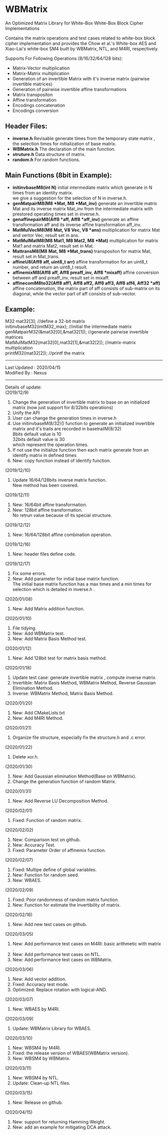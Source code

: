 WBMatrix
====

An Optimized Matrix Library for White-Box White-Box Block Cipher
Implementations<br>

Contains the matrix operations and test cases related to white-box block cipher implementation and provides the Chow et al.'s White-box AES and Xiao-Lai's white-box SM4 built by WBMatrix, NTL, and M4RI, respectively.

Supports For Following Operations (8/16/32/64/128 bits):<br>
* Matrix-Vector multiplication<br>
* Matrix-Matrix multiplication<br>
* Generation of an invertible Matrix with it's inverse matrix (pairwise invertible matrices)<br>
* Generation of pairwise invertible affine transformations<br>
* Matrix transpositon<br>
* Affine transformation<br>
* Encodings concatenation<br>
* Encodings conversion<br>

Header Files:
-------
* **inverse.h** Revisable generate times from the temporary state matrix , the selection times for initialization of base matrix.<br>
* **WBMatrix.h** The declaration of the main function.<br>
* **struture.h** Data structure of matrix.<br>
* **random.h** For random functions.<br>

Main Functions (8bit in Example):
-------
* **initinvbaseM8(int N)** initial intermediate matrix which generate in N times from an identity matrix.<br>
we give a suggestion for the selection of N in inverse.h.<br>
* **genMatpairM8(M8 \*Mat, M8 \*Mat_inv)** generate an invertible matrix Mat and its inverse matrix Mat_inv from the intermediate matrix with prestored operating times set in inverse.h.<br>
* **genaffinepairM8(Aff8 \*aff, Aff8 \*aff_inv)** generate an affine transformation aff and its inverse affine transformation aff_inv.<br>
* **MatMulVecM8(M8 Mat, V8 Vec, V8 \*ans)** multiplication for matrix Mat and vertor Vec, result set in ans.<br>
* **MatMulMatM8(M8 Mat1, M8 Mat2, M8 \*Mat)** multiplication for matrix Mat1 and matrix Mat2, result set in Mat.<br>
* **MattransM8(M8 Mat, M8 \*Mat_trans)** transpositon for matrix Mat, result set in Mat_trans.<br>
* **affineU8(Aff8 aff, uint8_t arr)** affine transformation for an uint8_t number, and return an uint8_t result.
* **affinemixM8(Aff8 aff, Aff8 preaff_inv, Aff8 \*mixaff)** affine conversion between aff and preaff_inv, result set in mixaff.
* **affinecomM8to32(Aff8 aff1, Aff8 aff2, Aff8 aff3, Aff8 aff4, Aff32 \*aff)** affine concatenation, the matrix part of aff consists of sub-matrix on its diagonal, while the vector part of aff consists of sub-vector.

Example:
-------
M32 mat32[3]; //define a 32-bit matrix<br>
initinvbaseM32(initM32_max); //initial the intermediate matrix<br>
genMatpairM32(&mat32[0],&mat32[1]); //generate pairwise invertible matrices<br>
MatMulMatM32(mat32[0],mat32[1],&mat32[2]); //matrix-matrix multiplication<br>
printM32(mat32[2]); //printf the matrix<br>

---
Last Updated : 2020/04/15<br>
Modified By : Nexus

---
Details of update:<br>
(2019/12/9)<br>
1.  Change the generation of invertible matrix to base on an initialized matrix
(now just support for 8/32bits operations)<br>
2. Unify the API<br>
3. User can change the generation times in inverse.h <br>
4. Use initinvbaseM(8/32)() function to generate an initialized invertible matrix and it's trails are recorded in basetrailM(8/32)<br>
8bits default value is 10<br>
32bits default value is 30<br>
which represent the operation times.<br>
5. If not use the initialize function then each matrix generate from an identify matrix in defined times<br>
6. New: copy function instead of identify function.<br>

(2019/12/10)<br>
1.  Update 16/64/128bits inverse matrix function.<br>
New method has been covered.<br>

(2019/12/11)<br>
1.  New: 16/64bit affine transformation.<br>
2. New: 128bit affine transformation.<br>
No retrun value because of its special structure.

(2019/12/12)<br>
1.  New: 16/64/128bit affine combination operation.<br>

(2019/12/16)<br>
1.  New: header files define code.<br>

(2019/12/17)<br>
1.  Fix some errors.<br>
2. New: Add parameter for initial base matrix function. <br>
The initial base matrix function has a max times and a min times for selection which is detailed in inverse.h .<br> 

(2020/01/08)<br>
1.  New: Add Matrix addition function.<br>

(2020/01/10)<br>
1.  File tidying.<br>
2. New: Add WBMatrix test.<br>
3. New: Add Matrix Basis Method test.<br>

(2020/01/12)<br>
1.  New: Add 128bit test for matrix basis method.<br>

(2020/01/18)<br>
1. Update test case: generate invertible matrix , compute inverse matrix.<br>
2. Invertible: Matrix Basis Method, WBMatrix Method, Reverse Gaussian Elimination Method.<br>
3. Inverse: WBMatrix Method, Matrix Basis Method.<br>

(2020/01/20)<br>
1. New: Add CMakeLists.txt<br>
2. New: Add M4RI Method.<br>

(2020/01/21)<br>
1. Organize file structure, especially fix the structure.h and .c error.<br>

(2020/01/22)<br>
1. Delete xor.h.<br>

(2020/01/30)<br>
1. New: Add Gaussian elimination Method(Base on WBMatrix).<br>
2. Change the generation function of random Matrix.<br>

(2020/01/31)<br>
1. New: Add Reverse LU Decomposition Method.<br>

(2020/02/01)<br>
1. Fixed: Function of random matrix.<br>

(2020/02/02)<br>
1. New: Comparison test on github.<br>
2. New: Accuracy Test.<br>
3. Fixed: Parameter Order of affinemix function.<br>

(2020/02/07)<br>
1. Fixed: Multipe define of global variables.<br>
2. New: Function for random seed.<br>
3. New: WBAES.<br>

(2020/02/09)<br>
1. Fixed: Poor randomness of random matrix function.<br>
2. New: Function for estimate the invertibility of matrix.<br>

(2020/02/16)<br>
1. New: Add new test cases on github.<br>

(2020/03/05)<br>
1. New: Add performance test cases on M4RI: basic arithmetic with matrix .<br>
2. New: Add performance test cases on NTL.<br>
3. New: Add performance test cases on WBMatrix.<br>

(2020/03/06)<br>
1. New: Add vector addition.<br>
2. Fixed: Accuracy test mode.<br>
3. Optimized: Replace rotation with logical-AND.<br>

(2020/03/07)<br>
1. New: WBAES by M4RI.<br>

(2020/03/09)<br>
1. Update: WBMatrix Library for WBAES.<br>

(2020/03/10)<br>
1. New: WBSM4 by M4RI.<br>
2. Fixed: the release version of WBAES(WBMatrix version).<br>
3. New: WBSM4 by WBMatrix.<br>

(2020/03/11)<br>
1. New: WBSM4 by NTL.<br> 
2. Update: Clean-up NTL files.<br>

(2020/03/15)<br>
1. New: Release on github.<br> 

(2020/04/15)<br>
1. New: support for returning Hamming Weight.<br> 
2. New: add an example for mitigating DCA attack.<br>